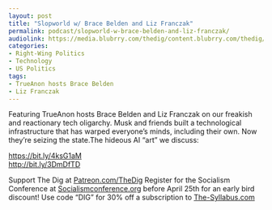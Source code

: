 ```yaml
---
layout: post
title: "Slopworld w/ Brace Belden and Liz Franczak"
permalink: podcast/slopworld-w-brace-belden-and-liz-franczak/
audiolink: https://media.blubrry.com/thedig/content.blubrry.com/thedig/The_Dig-EP_478-TrueAnon.mp3
categories:
- Right-Wing Politics
- Technology
- US Politics
tags:
- TrueAnon hosts Brace Belden
- Liz Franczak
---
```


Featuring TrueAnon hosts Brace Belden and Liz Franczak on our freakish and reactionary tech oligarchy. Musk and friends built a technological infrastructure that has warped everyone’s minds, including their own. Now they’re seizing the state.The hideous AI “art” we discuss:  

<https://bit.ly/4ksG1aM>  
<http://bit.ly/3DmDfTD>

Support The Dig at [Patreon.com/TheDig](http://Patreon.com/TheDig)
Register for the Socialism Conference at [Socialismconference.org](http://Socialismconference.org) before April 25th for an early bird discount!
Use code “DIG” for 30% off a subscription to [The-Syllabus.com](http://The-Syllabus.com)
